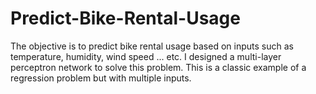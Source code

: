 # Predict-Bike-Rental-Usage
The objective is to predict bike rental usage based on inputs such as temperature, humidity, wind speed ... etc.
I designed a multi-layer perceptron network to solve this problem.
This is a classic example of a regression problem but with multiple inputs.
